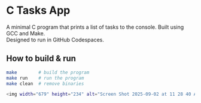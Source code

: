 # C Tasks App

A minimal C program that prints a list of tasks to the console. Built using GCC and Make.  
Designed to run in GitHub Codespaces.

## How to build & run
```bash
make        # build the program
make run    # run the program
make clean  # remove binaries

<img width="679" height="234" alt="Screen Shot 2025-09-02 at 11 28 40 AM" src="https://github.com/user-attachments/assets/2e815dd8-39b8-4ec8-a6cf-1b104f12ddec" />
